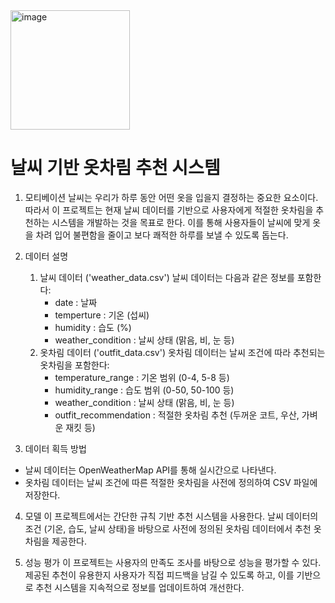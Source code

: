 <img width="191" alt="image" src="https://github.com/Yjja7g/Leetcode/assets/172808671/5d2eed82-1a53-4961-81d4-647005dee164">

# 날씨 기반 옷차림 추천 시스템

1. 모티베이션
날씨는 우리가 하루 동안 어떤 옷을 입을지 결정하는 중요한 요소이다. 따라서 이 프로젝트는 현재 날씨 데이터를 기반으로 사용자에게 적절한 옷차림을 추천하는 시스템을 개발하는 것을 목표로 한다. 이를 통해 사용자들이 날씨에 맞게 옷을 차려 입어 불편함을 줄이고 보다 쾌적한 하루를 보낼 수 있도록 돕는다.

2. 데이터 설명
	1) 날씨 데이터 ('weather_data.csv')
	날씨 데이터는 다음과 같은 정보를 포함한다:
		- date : 날짜
		- temperture : 기온 (섭씨)
		- humidity : 습도 (%)
		- weather_condition : 날씨 상태 (맑음, 비, 눈 등)
	2) 옷차림 데이터 ('outfit_data.csv')
	옷차림 데이터는 날씨 조건에 따라 추천되는 옷차림을 포함한다:
		- temperature_range : 기온 범위 (0-4, 5-8 등)
		- humidity_range : 습도 범위 (0-50, 50-100 등)
		- weather_condition : 날씨 상태 (맑음, 비, 눈 등)
		- outfit_recommendation : 적절한 옷차림 추천 (두꺼운 코트, 우산, 가벼운 재킷 등)

3. 데이터 획득 방법
- 날씨 데이터는 OpenWeatherMap API를 통해 실시간으로 나타낸다.
- 옷차림 데이터는 날씨 조건에 따른 적절한 옷차림을 사전에 정의하여 CSV 파일에 저장한다.

4. 모델
이 프로젝트에서는 간단한 규칙 기반 추천 시스템을 사용한다. 날씨 데이터의 조건 (기온, 습도, 날씨 상태)을 바탕으로 사전에 정의된 옷차림 데이터에서 추천 옷차림을 제공한다.

5. 성능 평가
이 프로젝트는 사용자의 만족도 조사를 바탕으로 성능을 평가할 수 있다. 제공된 추천이 유용한지 사용자가 직접 피드백을 남길 수 있도록 하고, 이를 기반으로 추천 시스템을 지속적으로 정보를 업데이트하여 개선한다.
